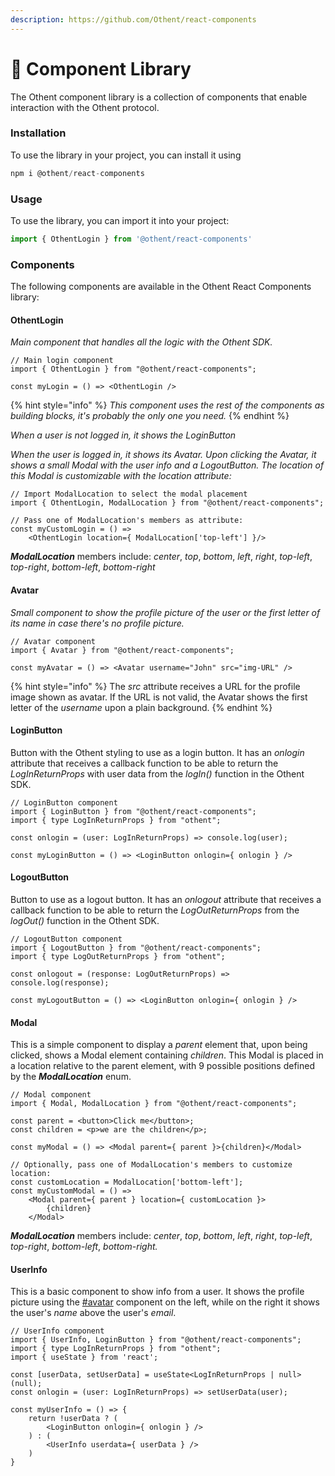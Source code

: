 ```yaml
---
description: https://github.com/Othent/react-components
---
```


# 🍜 Component Library

The Othent component library is a collection of components that enable interaction with the Othent protocol.&#x20;

### Installation <a href="#installation" id="installation"></a>

To use the library in your project, you can install it using&#x20;

```javascript
npm i @othent/react-components
```

### Usage <a href="#usage" id="usage"></a>

To use the library, you can import it into your project:

```javascript
import { OthentLogin } from '@othent/react-components'
```

### Components <a href="#functions" id="functions"></a>

The following components are available in the Othent React Components library:

#### OthentLogin

_Main component that handles all the logic with the Othent SDK._

```tsx
// Main login component
import { OthentLogin } from "@othent/react-components";

const myLogin = () => <OthentLogin />
```

{% hint style="info" %}
_This component uses the rest of the components as building blocks, it's probably the only one you need._
{% endhint %}

_When a user is not logged in, it shows the LoginButton_

_When the user is logged in, it shows its Avatar. Upon clicking the Avatar, it shows a small Modal with the user info and a LogoutButton. The location of this Modal is customizable with the location attribute:_

```tsx
// Import ModalLocation to select the modal placement
import { OthentLogin, ModalLocation } from "@othent/react-components";

// Pass one of ModalLocation's members as attribute:
const myCustomLogin = () =>
    <OthentLogin location={ ModalLocation['top-left'] }/>
```

_**ModalLocation**_ members include: _center_, _top_, _bottom_, _left_, _right_, _top-left_, _top-right_, _bottom-left_, _bottom-right_

#### Avatar

_Small component to show the profile picture of the user or the first letter of its name in case there's no profile picture._

```tsx
// Avatar component
import { Avatar } from "@othent/react-components";

const myAvatar = () => <Avatar username="John" src="img-URL" />
```

{% hint style="info" %}
The _src_ attribute receives a URL for the profile image shown as avatar. If the URL is not valid, the Avatar shows the first letter of the _username_ upon a plain background.
{% endhint %}

#### LoginButton

Button with the Othent styling to use as a login button. It has an _onlogin_ attribute that receives a callback function to be able to return the _LogInReturnProps_ with user data from the _logIn()_ function in the Othent SDK.

```tsx
// LoginButton component
import { LoginButton } from "@othent/react-components";
import { type LogInReturnProps } from "othent";

const onlogin = (user: LogInReturnProps) => console.log(user);

const myLoginButton = () => <LoginButton onlogin={ onlogin } />
```

#### LogoutButton

Button to use as a logout button. It has an _onlogout_ attribute that receives a callback function to be able to return the _LogOutReturnProps_ from the _logOut()_ function in the Othent SDK.

```tsx
// LogoutButton component
import { LogoutButton } from "@othent/react-components";
import { type LogOutReturnProps } from "othent";

const onlogout = (response: LogOutReturnProps) => console.log(response);

const myLogoutButton = () => <LoginButton onlogin={ onlogin } />
```

#### Modal

This is a simple component to display a _parent_ element that, upon being clicked, shows a Modal element containing _children_. This Modal is placed in a location relative to the parent element, with 9 possible positions defined by the _**ModalLocation**_ enum.

```tsx
// Modal component
import { Modal, ModalLocation } from "@othent/react-components";

const parent = <button>Click me</button>;
const children = <p>we are the children</p>;

const myModal = () => <Modal parent={ parent }>{children}</Modal>

// Optionally, pass one of ModalLocation's members to customize location:
const customLocation = ModalLocation['bottom-left'];
const myCustomModal = () =>
    <Modal parent={ parent } location={ customLocation }>
        {children}
    </Modal>
```

_**ModalLocation**_ members include: _center_, _top_, _bottom_, _left_, _right_, _top-left_, _top-right_, _bottom-left_, _bottom-right._

#### UserInfo

This is a basic component to show info from a user. It shows the profile picture using the [#avatar](component-library.md#avatar "mention") component on the left, while on the right it shows the user's _name_ above the user's _email_.

```tsx
// UserInfo component
import { UserInfo, LoginButton } from "@othent/react-components";
import { type LogInReturnProps } from "othent";
import { useState } from 'react';

const [userData, setUserData] = useState<LogInReturnProps | null>(null);
const onlogin = (user: LogInReturnProps) => setUserData(user);

const myUserInfo = () => {
    return !userData ? (
        <LoginButton onlogin={ onlogin } />
    ) : (
        <UserInfo userdata={ userData } />
    )
}
```
